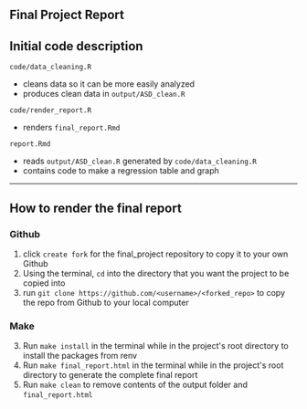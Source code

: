 
Final Project Report
------------------------------------------------------------------------

## Initial code description

`code/data_cleaning.R`

  - cleans data so it can be more easily analyzed
  - produces clean data in `output/ASD_clean.R`

`code/render_report.R`

  - renders `final_report.Rmd`

`report.Rmd`

  - reads `output/ASD_clean.R` generated by `code/data_cleaning.R`
  - contains code to make a regression table and graph

------------------------------------------------------------------------

## How to render the final report

### Github
  1. click `create fork` for the final_project repository to copy it to your own Github
  2. Using the terminal, `cd` into the directory that you want the project to be copied into
  3. run `git clone https://github.com/<username>/<forked_repo>` to copy the repo from Github to your local computer
  
### Make
  3. Run `make install` in the terminal while in the project's root directory to install the packages from renv
  4. Run `make final_report.html` in the terminal while in the project's root directory to generate the complete final report
  5. Run `make clean` to remove contents of the output folder and `final_report.html`
